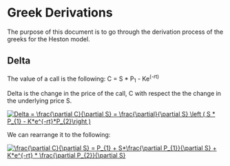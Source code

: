 # Greek Derivations

The purpose of this document is to go through the derivation process of the greeks for the Heston model. 

## Delta 
The value of a call is the following: 
C = S * P<sub>1</sub> - Ke<sup>(-rt)</sup> 

Delta is the change in the price of the call, C with respect the the change in the underlying price S.

<a href="https://www.codecogs.com/eqnedit.php?latex=Delta&space;=&space;\frac{\partial&space;C}{\partial&space;S}&space;=&space;\frac{\partial}{\partial&space;S}&space;\left&space;(&space;S&space;*&space;P_{1}&space;-&space;K*e^{-rt}*P_{2}\right&space;)" target="_blank"><img src="https://latex.codecogs.com/gif.latex?Delta&space;=&space;\frac{\partial&space;C}{\partial&space;S}&space;=&space;\frac{\partial}{\partial&space;S}&space;\left&space;(&space;S&space;*&space;P_{1}&space;-&space;K*e^{-rt}*P_{2}\right&space;)" title="Delta = \frac{\partial C}{\partial S} = \frac{\partial}{\partial S} \left ( S * P_{1} - K*e^{-rt}*P_{2}\right )" /></a>

We can rearrange it to the following: 

<a href="https://www.codecogs.com/eqnedit.php?latex=\frac{\partial&space;C}{\partial&space;S}&space;=&space;P_{1}&space;&plus;&space;S*\frac{\partial&space;P_{1}}{\partial&space;S}&space;&plus;&space;K*e^{-rt}&space;*&space;\frac{\partial&space;P_{2}}{\partial&space;S}" target="_blank"><img src="https://latex.codecogs.com/gif.latex?\frac{\partial&space;C}{\partial&space;S}&space;=&space;P_{1}&space;&plus;&space;S*\frac{\partial&space;P_{1}}{\partial&space;S}&space;&plus;&space;K*e^{-rt}&space;*&space;\frac{\partial&space;P_{2}}{\partial&space;S}" title="\frac{\partial C}{\partial S} = P_{1} + S*\frac{\partial P_{1}}{\partial S} + K*e^{-rt} * \frac{\partial P_{2}}{\partial S}" /></a>
